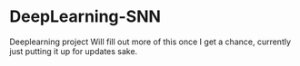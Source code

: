 # DeepLearning-SNN
Deeplearning project
Will fill out more of this once I get a chance, currently just putting it up for updates sake. 
